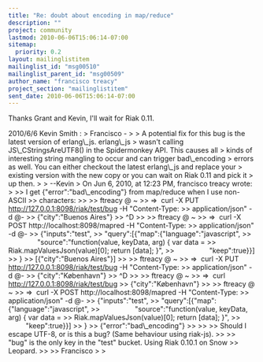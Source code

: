 ```yaml
---
title: "Re: doubt about encoding in map/reduce"
description: ""
project: community
lastmod: 2010-06-06T15:06:14-07:00
sitemap:
  priority: 0.2
layout: mailinglistitem
mailinglist_id: "msg00510"
mailinglist_parent_id: "msg00509"
author_name: "francisco treacy"
project_section: "mailinglistitem"
sent_date: 2010-06-06T15:06:14-07:00
---
```



Thanks Grant and Kevin, I'll wait for Riak 0.11.


2010/6/6 Kevin Smith :
&gt; Francisco -
&gt;
&gt; A potential fix for this bug is the latest version of erlang\\_js. erlang\\_js 
&gt; wasn't calling JS\\_CStringsAreUTF8() in the Spidermonkey API. This causes all 
&gt; kinds of interesting string mangling to occur and can trigger bad\\_encoding 
&gt; errors as well. You can either checkout the latest erlang\\_js and replace your 
&gt; existing version with the new copy or you can wait on Riak 0.11 and pick it 
&gt; up then.
&gt;
&gt; --Kevin
&gt; On Jun 6, 2010, at 12:23 PM, francisco treacy wrote:
&gt;
&gt;&gt; I get {"error":"bad\\_encoding"} from map/reduce when I use non-ASCII 
&gt;&gt; characters:
&gt;&gt;
&gt;&gt; ftreacy @ ~
&gt;&gt; =&gt;  curl -X PUT http://127.0.0.1:8098/riak/test/bug -H "Content-Type:
&gt;&gt; application/json" -d @-
&gt;&gt; {"city":"Buenos Aires"}
&gt;&gt; ^D
&gt;&gt;
&gt;&gt; ftreacy @ ~
&gt;&gt; =&gt;  curl -X POST http://localhost:8098/mapred -H "Content-Type:
&gt;&gt; application/json" -d @-
&gt;&gt; {"inputs":"test",
&gt;&gt; "query":[{"map":{"language":"javascript",
&gt;&gt;                  "source":"function(value, keyData, arg) { var data =
&gt;&gt; Riak.mapValuesJson(value)[0]; return [data]; }",
&gt;&gt;                  "keep":true}}]
&gt;&gt; }
&gt;&gt; [{"city":"Buenos Aires"}]
&gt;&gt;
&gt;&gt; ftreacy @ ~
&gt;&gt; =&gt;  curl -X PUT http://127.0.0.1:8098/riak/test/bug -H "Content-Type:
&gt;&gt; application/json" -d @-
&gt;&gt; {"city":"København"}
&gt;&gt; ^D
&gt;&gt;
&gt;&gt; ftreacy @ ~
&gt;&gt; =&gt;  curl http://127.0.0.1:8098/riak/test/bug
&gt;&gt; {"city":"København"}
&gt;&gt;
&gt;&gt; ftreacy @ ~
&gt;&gt; =&gt;  curl -X POST http://localhost:8098/mapred -H "Content-Type:
&gt;&gt; application/json" -d @-
&gt;&gt; {"inputs":"test",
&gt;&gt; "query":[{"map":{"language":"javascript",
&gt;&gt;                  "source":"function(value, keyData, arg) { var data =
&gt;&gt; Riak.mapValuesJson(value)[0]; return [data]; }",
&gt;&gt;                  "keep":true}}]
&gt;&gt; }
&gt;&gt; {"error":"bad\\_encoding"}
&gt;&gt;
&gt;&gt;
&gt;&gt; Should I escape UTF-8, or is this a bug? (Same behaviour using riak-js).
&gt;&gt;
&gt;&gt; "bug" is the only key in the "test" bucket. Using Riak 0.10.1 on Snow 
&gt;&gt; Leopard.
&gt;&gt;
&gt;&gt; Francisco
&gt;
&gt;

